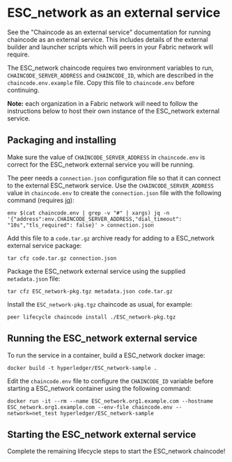 # ESC_network as an external service

See the "Chaincode as an external service" documentation for running chaincode as an external service.
This includes details of the external builder and launcher scripts which will peers in your Fabric network will require.

The ESC_network chaincode requires two environment variables to run, `CHAINCODE_SERVER_ADDRESS` and `CHAINCODE_ID`, which are described in the `chaincode.env.example` file. Copy this file to `chaincode.env` before continuing.

**Note:** each organization in a Fabric network will need to follow the instructions below to host their own instance of the ESC_network external service.

## Packaging and installing

Make sure the value of `CHAINCODE_SERVER_ADDRESS` in `chaincode.env` is correct for the ESC_network external service you will be running.

The peer needs a `connection.json` configuration file so that it can connect to the external ESC_network service.
Use the `CHAINCODE_SERVER_ADDRESS` value in `chaincode.env` to create the `connection.json` file with the following command (requires [jq](https://stedolan.github.io/jq/)):

```
env $(cat chaincode.env | grep -v "#" | xargs) jq -n '{"address":env.CHAINCODE_SERVER_ADDRESS,"dial_timeout": "10s","tls_required": false}' > connection.json
```

Add this file to a `code.tar.gz` archive ready for adding to a ESC_network external service package:

```
tar cfz code.tar.gz connection.json
```

Package the ESC_network external service using the supplied `metadata.json` file:

```
tar cfz ESC_network-pkg.tgz metadata.json code.tar.gz
```

Install the `ESC_network-pkg.tgz` chaincode as usual, for example:

```
peer lifecycle chaincode install ./ESC_network-pkg.tgz
```

## Running the ESC_network external service

To run the service in a container, build a ESC_network docker image:

```
docker build -t hyperledger/ESC_network-sample .
```

Edit the `chaincode.env` file to configure the `CHAINCODE_ID` variable before starting a ESC_network container using the following command:

```
docker run -it --rm --name ESC_network.org1.example.com --hostname ESC_network.org1.example.com --env-file chaincode.env --network=net_test hyperledger/ESC_network-sample
```

## Starting the ESC_network external service

Complete the remaining lifecycle steps to start the ESC_network chaincode!
